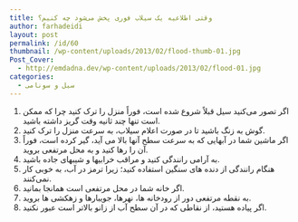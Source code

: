 ```yaml
---
title: وقتی اطلاعیه یک سیلاب فوری پخش می‌شود چه کنیم؟
author: farhadeidi
layout: post
permalink: /id/60
thumbnail: /wp-content/uploads/2013/02/flood-thumb-01.jpg
Post_Cover:
  - http://emdadna.dev/wp-content/uploads/2013/02/flood-01.jpg
categories:
  - سیل و سونامی
---
```

  1. اگر تصور می‌کنید سیل قبلاً شروع شده است، فوراً منزل را ترک کنید چرا که ممکن است تنها چند ثانیه وقت گریز داشته باشید.
  2. گوش به زنگ باشید تا در صورت اعلام سیلاب، به سرعت منزل را ترک کنید.
  3. اگر ماشین شما در آبهایی که به سرعت سطح آنها بالا می آید، گیر کرده است، فوراً آن را رها کنید و به محل مرتفعی بروید.
  4. به آرامی رانندگی کنید و مراقب خرابیها و شیبهای جاده باشید.
  5. هنگام رانندگی از دنده های سنگین استفاده کنید؛ زیرا ترمز در آب، به خوبی کار نمی‌کنند.
  6. اگر خانه شما در محل مرتفعی است همانجا بمانید.
  7. به نقطه مرتفعی دور از رودخانه ها، نهرها، جویبارها و زهکشی ها بروید.
  8. اگر پیاده هستید، از نقاطی که در آن سطح آب از زانو بالاتر است عبور نکنید.